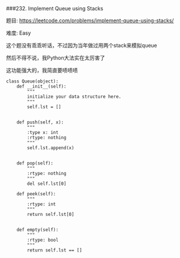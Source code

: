 ###232. Implement Queue using Stacks

题目:
<https://leetcode.com/problems/implement-queue-using-stacks/>


难度:
Easy

这个题没有乖乖听话，不过因为当年做过用两个stack来模拟queue

然后不得不说，我Python大法实在太厉害了

这功能强大的，我简直要啧啧啧

```
class Queue(object):
    def __init__(self):
        """
        initialize your data structure here.
        """
        self.lst = []
        

    def push(self, x):
        """
        :type x: int
        :rtype: nothing
        """
        self.lst.append(x)
        

    def pop(self):
        """
        :rtype: nothing
        """
        del self.lst[0]

    def peek(self):
        """
        :rtype: int
        """
        return self.lst[0]
        

    def empty(self):
        """
        :rtype: bool
        """
        return self.lst == []
```